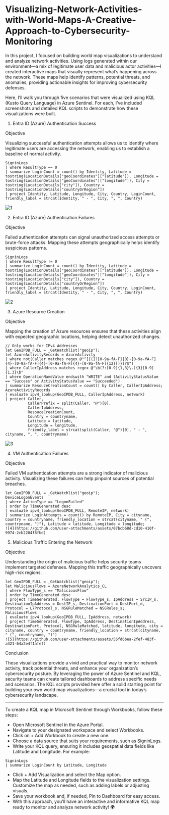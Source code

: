 # Visualizing-Network-Activities-with-World-Maps-A-Creative-Approach-to-Cybersecurity-Monitoring
In this project, I focused on building world map visualizations to understand and analyze network activities. Using logs generated within our environment—a mix of legitimate user data and malicious actor activities—I created interactive maps that visually represent what’s happening across the network. These maps help identify patterns, potential threats, and anomalies, providing actionable insights for improving cybersecurity defenses.

Here, I’ll walk you through five scenarios that were visualized using KQL (Kusto Query Language) in Azure Sentinel. For each, I’ve included screenshots and detailed KQL scripts to demonstrate how these visualizations were built.
1. Entra ID (Azure) Authentication Success

Objective

Visualizing successful authentication attempts allows us to identify where legitimate users are accessing the network, enabling us to establish a baseline of normal activity.
```
SigninLogs
| where ResultType == 0
| summarize LoginCount = count() by Identity, Latitude = tostring(LocationDetails["geoCoordinates"]["latitude"]), Longitude = tostring(LocationDetails["geoCoordinates"]["longitude"]), City = tostring(LocationDetails["city"]), Country = tostring(LocationDetails["countryOrRegion"])
| project Identity, Latitude, Longitude, City, Country, LoginCount, friendly_label = strcat(Identity, " - ", City, ", ", Country)
```
![1](https://github.com/user-attachments/assets/9a9dcf3a-acdc-4658-8a61-b8cc2102ff5e)

2. Entra ID (Azure) Authentication Failures

Objective

Failed authentication attempts can signal unauthorized access attempts or brute-force attacks. Mapping these attempts geographically helps identify suspicious patterns.
```
SigninLogs
| where ResultType != 0
| summarize LoginCount = count() by Identity, Latitude = tostring(LocationDetails["geoCoordinates"]["latitude"]), Longitude = tostring(LocationDetails["geoCoordinates"]["longitude"]), City = tostring(LocationDetails["city"]), Country = tostring(LocationDetails["countryOrRegion"])
| project Identity, Latitude, Longitude, City, Country, LoginCount, friendly_label = strcat(Identity, " - ", City, ", ", Country)
```
![2](https://github.com/user-attachments/assets/fa6bebc2-4284-4903-a8b9-3615d08b493c)

3. Azure Resource Creation

Objective

Mapping the creation of Azure resources ensures that these activities align with expected geographic locations, helping detect unauthorized changes.
```
// Only works for IPv4 Addresses
let GeoIPDB_FULL = _GetWatchlist("geoip");
let AzureActivityRecords = AzureActivity
| where not(Caller matches regex @"^[{(]?[0-9a-fA-F]{8}-[0-9a-fA-F]{4}-[0-9a-fA-F]{4}-[0-9a-fA-F]{4}-[0-9a-fA-F]{12}[)}]?$")
| where CallerIpAddress matches regex @"\b(?:[0-9]{1,3}\.){3}[0-9]{1,3}\b"
| where OperationNameValue endswith "WRITE" and (ActivityStatusValue == "Success" or ActivityStatusValue == "Succeeded")
| summarize ResouceCreationCount = count() by Caller, CallerIpAddress;
AzureActivityRecords
| evaluate ipv4_lookup(GeoIPDB_FULL, CallerIpAddress, network)
| project Caller, 
          CallerPrefix = split(Caller, "@")[0],
          CallerIpAddress, 
          ResouceCreationCount, 
          Country = countryname, 
          Latitude = latitude, 
          Longitude = longitude, 
          friendly_label = strcat(split(Caller, "@")[0], " - ", cityname, ", ", countryname)
```
![3](https://github.com/user-attachments/assets/daf006a2-65f0-4e4b-9b32-fe570a87d962)

4. VM Authentication Failures

Objective

Failed VM authentication attempts are a strong indicator of malicious activity. Visualizing these failures can help pinpoint sources of potential breaches.
```
let GeoIPDB_FULL = _GetWatchlist("geoip");
DeviceLogonEvents
| where ActionType == "LogonFailed"
| order by TimeGenerated desc
| evaluate ipv4_lookup(GeoIPDB_FULL, RemoteIP, network)
| summarize LoginAttempts = count() by RemoteIP, City = cityname, Country = countryname, friendly_location = strcat(cityname, " (", countryname, ")"), Latitude = latitude, Longitude = longitude;
![4](https://github.com/user-attachments/assets/07bcb68d-cd10-410f-9974-2cb2204f8fbd)
```
5. Malicious Traffic Entering the Network

Objective

Understanding the origin of malicious traffic helps security teams implement targeted defenses. Mapping this traffic geographically uncovers high-risk regions.
```
let GeoIPDB_FULL = _GetWatchlist("geoip");
let MaliciousFlows = AzureNetworkAnalytics_CL 
| where FlowType_s == "MaliciousFlow"
| order by TimeGenerated desc
| project TimeGenerated, FlowType = FlowType_s, IpAddress = SrcIP_s, DestinationIpAddress = DestIP_s, DestinationPort = DestPort_d, Protocol = L7Protocol_s, NSGRuleMatched = NSGRules_s;
MaliciousFlows
| evaluate ipv4_lookup(GeoIPDB_FULL, IpAddress, network)
| project TimeGenerated, FlowType, IpAddress, DestinationIpAddress, DestinationPort, Protocol, NSGRuleMatched, latitude, longitude, city = cityname, country = countryname, friendly_location = strcat(cityname, " (", countryname, ")")
![5](https://github.com/user-attachments/assets/55fd6bea-2fef-483f-a421-64a2e4f1afef)

```



Conclusion

These visualizations provide a vivid and practical way to monitor network activity, track potential threats, and enhance your organization’s cybersecurity posture. By leveraging the power of Azure Sentinel and KQL, security teams can create tailored dashboards to address specific needs and scenarios. The KQL scripts provided here offer a solid starting point for building your own world map visualizations—a crucial tool in today’s cybersecurity landscape.

---------
To create a KQL map in Microsoft Sentinel through Workbooks, follow these steps:

- Open Microsoft Sentinel in the Azure Portal.
- Navigate to your designated workspace and select Workbooks.
- Click on + Add Workbook to create a new one.
- Choose a data source that suits your requirements, such as SigninLogs.
- Write your KQL query, ensuring it includes geospatial data fields like Latitude and Longitude. For example:
```kql
SigninLogs
| summarize LoginCount by Latitude, Longitude
```
- Click + Add Visualization and select the Map option.
- Map the Latitude and Longitude fields to the visualization settings. Customize the map as needed, such as adding labels or adjusting visuals.
- Save your workbook and, if needed, Pin to Dashboard for easy access.
- With this approach, you’ll have an interactive and informative KQL map ready to monitor and analyze network activity! 🌍

